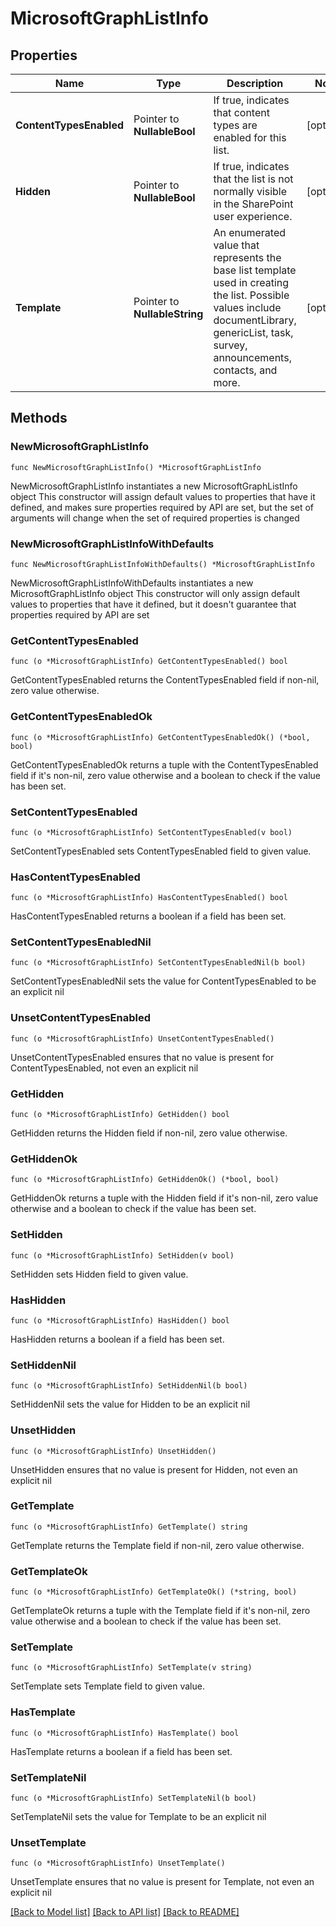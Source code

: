 # MicrosoftGraphListInfo

## Properties

Name | Type | Description | Notes
------------ | ------------- | ------------- | -------------
**ContentTypesEnabled** | Pointer to **NullableBool** | If true, indicates that content types are enabled for this list. | [optional] 
**Hidden** | Pointer to **NullableBool** | If true, indicates that the list is not normally visible in the SharePoint user experience. | [optional] 
**Template** | Pointer to **NullableString** | An enumerated value that represents the base list template used in creating the list. Possible values include documentLibrary, genericList, task, survey, announcements, contacts, and more. | [optional] 

## Methods

### NewMicrosoftGraphListInfo

`func NewMicrosoftGraphListInfo() *MicrosoftGraphListInfo`

NewMicrosoftGraphListInfo instantiates a new MicrosoftGraphListInfo object
This constructor will assign default values to properties that have it defined,
and makes sure properties required by API are set, but the set of arguments
will change when the set of required properties is changed

### NewMicrosoftGraphListInfoWithDefaults

`func NewMicrosoftGraphListInfoWithDefaults() *MicrosoftGraphListInfo`

NewMicrosoftGraphListInfoWithDefaults instantiates a new MicrosoftGraphListInfo object
This constructor will only assign default values to properties that have it defined,
but it doesn't guarantee that properties required by API are set

### GetContentTypesEnabled

`func (o *MicrosoftGraphListInfo) GetContentTypesEnabled() bool`

GetContentTypesEnabled returns the ContentTypesEnabled field if non-nil, zero value otherwise.

### GetContentTypesEnabledOk

`func (o *MicrosoftGraphListInfo) GetContentTypesEnabledOk() (*bool, bool)`

GetContentTypesEnabledOk returns a tuple with the ContentTypesEnabled field if it's non-nil, zero value otherwise
and a boolean to check if the value has been set.

### SetContentTypesEnabled

`func (o *MicrosoftGraphListInfo) SetContentTypesEnabled(v bool)`

SetContentTypesEnabled sets ContentTypesEnabled field to given value.

### HasContentTypesEnabled

`func (o *MicrosoftGraphListInfo) HasContentTypesEnabled() bool`

HasContentTypesEnabled returns a boolean if a field has been set.

### SetContentTypesEnabledNil

`func (o *MicrosoftGraphListInfo) SetContentTypesEnabledNil(b bool)`

 SetContentTypesEnabledNil sets the value for ContentTypesEnabled to be an explicit nil

### UnsetContentTypesEnabled
`func (o *MicrosoftGraphListInfo) UnsetContentTypesEnabled()`

UnsetContentTypesEnabled ensures that no value is present for ContentTypesEnabled, not even an explicit nil
### GetHidden

`func (o *MicrosoftGraphListInfo) GetHidden() bool`

GetHidden returns the Hidden field if non-nil, zero value otherwise.

### GetHiddenOk

`func (o *MicrosoftGraphListInfo) GetHiddenOk() (*bool, bool)`

GetHiddenOk returns a tuple with the Hidden field if it's non-nil, zero value otherwise
and a boolean to check if the value has been set.

### SetHidden

`func (o *MicrosoftGraphListInfo) SetHidden(v bool)`

SetHidden sets Hidden field to given value.

### HasHidden

`func (o *MicrosoftGraphListInfo) HasHidden() bool`

HasHidden returns a boolean if a field has been set.

### SetHiddenNil

`func (o *MicrosoftGraphListInfo) SetHiddenNil(b bool)`

 SetHiddenNil sets the value for Hidden to be an explicit nil

### UnsetHidden
`func (o *MicrosoftGraphListInfo) UnsetHidden()`

UnsetHidden ensures that no value is present for Hidden, not even an explicit nil
### GetTemplate

`func (o *MicrosoftGraphListInfo) GetTemplate() string`

GetTemplate returns the Template field if non-nil, zero value otherwise.

### GetTemplateOk

`func (o *MicrosoftGraphListInfo) GetTemplateOk() (*string, bool)`

GetTemplateOk returns a tuple with the Template field if it's non-nil, zero value otherwise
and a boolean to check if the value has been set.

### SetTemplate

`func (o *MicrosoftGraphListInfo) SetTemplate(v string)`

SetTemplate sets Template field to given value.

### HasTemplate

`func (o *MicrosoftGraphListInfo) HasTemplate() bool`

HasTemplate returns a boolean if a field has been set.

### SetTemplateNil

`func (o *MicrosoftGraphListInfo) SetTemplateNil(b bool)`

 SetTemplateNil sets the value for Template to be an explicit nil

### UnsetTemplate
`func (o *MicrosoftGraphListInfo) UnsetTemplate()`

UnsetTemplate ensures that no value is present for Template, not even an explicit nil

[[Back to Model list]](../README.md#documentation-for-models) [[Back to API list]](../README.md#documentation-for-api-endpoints) [[Back to README]](../README.md)


